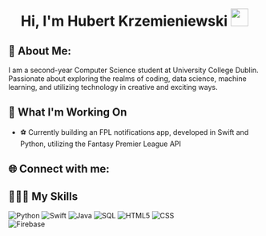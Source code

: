<h1 align="center">Hi, I'm Hubert Krzemieniewski <img src="https://media.giphy.com/media/hvRJCLFzcasrR4ia7z/giphy.gif" width="35"></h1>

## 🤔 About Me:
I am a second-year Computer Science student at University College Dublin. <br>
Passionate about exploring the realms of coding, data science, machine learning, and utilizing technology in creative and exciting ways.

## 💼 What I'm Working On

- ⚽️ Currently building an FPL notifications app, developed in Swift and Python, utilizing the Fantasy Premier League API

## 🌐 Connect with me:
[](https://www.linkedin.com/in/hubert-krzemieniewski/)

## 👨🏻‍💻 My Skills
![Python](https://img.shields.io/badge/python-%233776AB.svg?style=for-the-badge&logo=python&logoColor=white)
![Swift](https://img.shields.io/badge/swift-orange?style=for-the-badge&logo=swift&logoColor=white) 
![Java](https://img.shields.io/badge/java-%23ED8B00.svg?style=for-the-badge&logo=java&logoColor=white) 
![SQL](https://img.shields.io/badge/sql-%2307405e.svg?style=for-the-badge&logo=postgresql&logoColor=white) 
![HTML5](https://img.shields.io/badge/html5-%23E34F26.svg?style=for-the-badge&logo=html5&logoColor=white) 
![CSS](https://img.shields.io/badge/css-%231572B6.svg?style=for-the-badge&logo=css3&logoColor=white) 
<br>
![Firebase](https://img.shields.io/badge/firebase-yellow?style=for-the-badge&logo=firebase3&logoColor=white) 
<!--
**hubert-krzem/hubert-krzem** is a ✨ _special_ ✨ repository because its `README.md` (this file) appears on your GitHub profile.

Here are some ideas to get you started:

- 🔭 I’m currently working on ...
- 🌱 I’m currently learning ...
- 👯 I’m looking to collaborate on ...
- 🤔 I’m looking for help with ...
- 💬 Ask me about ...
- 📫 How to reach me: ...
- 😄 Pronouns: ...
- ⚡ Fun fact: ...
-->
